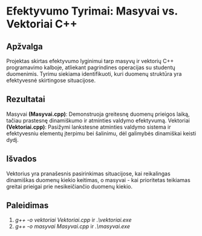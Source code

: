 # Efektyvumo Tyrimai: Masyvai vs. Vektoriai C++

## Apžvalga
Projektas skirtas efektyvumo lyginimui tarp masyvų ir vektorių C++ programavimo kalboje, atliekant pagrindines operacijas su studentų duomenimis. Tyrimu siekiama identifikuoti, kuri duomenų struktūra yra efektyvesnė skirtingose situacijose.

## Rezultatai
Masyvai **(Masyvai.cpp)**: Demonstruoja greitesnę duomenų prieigos laiką, tačiau prastesnę dinamiškumo ir atminties valdymo efektyvumą.
Vektoriai **(Vektoriai.cpp)**: Pasižymi lankstesne atminties valdymo sistema ir efektyvesniu elementų įterpimu bei šalinimu, dėl galimybės dinamiškai keisti dydį.

## Išvados
Vektorius yra pranašesnis pasirinkimas situacijose, kai reikalingas dinamiškas duomenų kiekio keitimas, o masyvai - kai prioritetas teikiamas greitai prieigai prie nesikeičiančio duomenų kiekio.

## Paleidimas
1. *g++ -o vektoriai Vektoriai.cpp* ir *.\vektoriai.exe*
2. *g++ -o masyvai Masyvai.cpp* ir *.\masyvai.exe*
